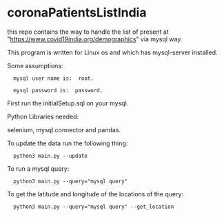 # coronaPatientsListIndia
this repo contains the way to handle the list of present at "https://www.covid19india.org/demographics" via mysql way.


This program is written for Linux os and which has mysql-server installed.

Some assumptions:
   
      mysql user name is:  root.
      
      mysql password is:  password.
   

First run the initialSetup.sql on your mysql.

Python Libraries needed:
   
   selenium, mysql.connector and pandas.

To update the data run the following thing:
   
      python3 main.py --update

To run a mysql query:
  
      python3 main.py --query="mysql query"

To get the latitude and longitude of the locations of the query:
      
      
      python3 main.py --query="mysql query" --get_location
